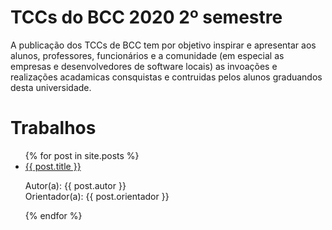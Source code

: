# TCCs do BCC 2020 2º semestre

A publicação dos TCCs de BCC tem por objetivo inspirar e
apresentar aos alunos, professores, funcionários e a comunidade (em especial as
empresas e desenvolvedores de software locais) as invoações e realizações
acadamicas consquistas e contruidas pelos alunos graduandos desta universidade.

# Trabalhos

<ul>
	{% for post in site.posts %}
	<li>
	<a href="{{ site.baseurl }}{{ post.url }}">{{ post.title }}</a>
	<p>Autor(a): {{ post.autor }} <br />
	Orientador(a): {{ post.orientador }}</p>
	</li>
	{% endfor %}
</ul>
